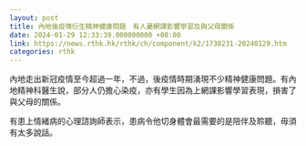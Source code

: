 ```yaml
---
layout: post
title: 內地後疫情衍生精神健康問題　有人憂網課影響學習及與父母關係
date: 2024-01-29 12:33:39.000000000 +08:00
link: https://news.rthk.hk/rthk/ch/component/k2/1738231-20240129.htm
categories: rthk
---
```


內地走出新冠疫情至今超過一年，不過，後疫情時期湧現不少精神健康問題。有內地精神科醫生說，部分人仍擔心染疫，亦有學生因為上網課影響學習表現，損害了與父母的關係。

有患上情緒病的心理諮詢師表示，患病令他切身體會最需要的是陪伴及聆聽，毋須有太多說話。
